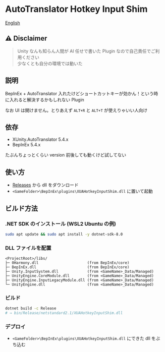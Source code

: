 # AutoTranslator Hotkey Input Shim

[English](https://github.com/k-chop/XUAHotkeyInputShim/blob/master/README.en.md)

## ⚠ Disclaimer

> Unity なんも知らん人間が AI 任せで書いた Plugin なので自己責任でご利用ください  
> 少なくとも自分の環境では動いた

## 説明

BepInEx + AutoTranslator 入れたけどショートカットキーが効かん！という時に入れると解決するかもしれない Plugin

なお UI は開けません。とりあえず `ALT+R` と `ALT+T` が使えりゃいい人向け

## 依存

- XUnity.AutoTranslator 5.4.x
- BepInEx 5.4.x

たぶんちょっとくらい version 前後しても動くけど試してない

## 使い方

- [Releases](https://github.com/k-chop/XUAHotkeyInputShim/releases) から dll をダウンロード
- `<GameFolder>\BepInEx\plugins\XUAHotkeyInputShim.dll` に置いて起動

## ビルド方法

### .NET SDK のインストール (WSL2 Ubuntu の例)

```bash
sudo apt update && sudo apt install -y dotnet-sdk-8.0
```

### DLL ファイルを配置

```
<ProjectRoot>/libs/
├─ 0Harmony.dll                      (from BepInEx/core)
├─ BepInEx.dll                       (from BepInEx/core)
├─ Unity.InputSystem.dll             (from <GameName>_Data/Managed)
├─ UnityEngine.CoreModule.dll        (from <GameName>_Data/Managed)
├─ UnityEngine.InputLegacyModule.dll (from <GameName>_Data/Managed)
└─ UnityEngine.dll                   (from <GameName>_Data/Managed)
```

### ビルド

```bash
dotnet build -c Release
# → bin/Release/netstandard2.1/XUAHotkeyInputShim.dll
```

### デプロイ

- `<GameFolder>\BepInEx\plugins\XUAHotkeyInputShim.dll` にできた dll をぶち込む
